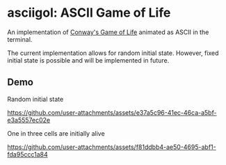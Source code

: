 # asciigol: ASCII Game of Life

An implementation of [Conway's Game of Life](https://en.wikipedia.org/wiki/Conway's_Game_of_Life) animated as ASCII in the terminal.

The current implementation allows for random initial state. However, fixed initial state is possible and will be implemented in future.

## Demo

Random initial state

https://github.com/user-attachments/assets/e37a5c96-41ec-46ca-a5bf-e3a5557ec02e

One in three cells are initially alive

https://github.com/user-attachments/assets/f81ddbb4-ae50-4695-abf1-fda95ccc1a84
